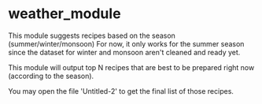 # weather_module

This module suggests recipes based on the season (summer/winter/monsoon)
For now, it only works for the summer season since the dataset for winter and monsoon aren't cleaned and ready yet.

This module will output top N recipes that are best to be prepared right now (according to the season).  

You may open the file 'Untitled-2' to get the final list of those recipes.
